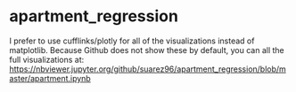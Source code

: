 # apartment_regression
I prefer to use cufflinks/plotly for all of the visualizations instead of matplotlib. Because Github does not show these by default, you can all the full visualizations at:
https://nbviewer.jupyter.org/github/suarez96/apartment_regression/blob/master/apartment.ipynb
